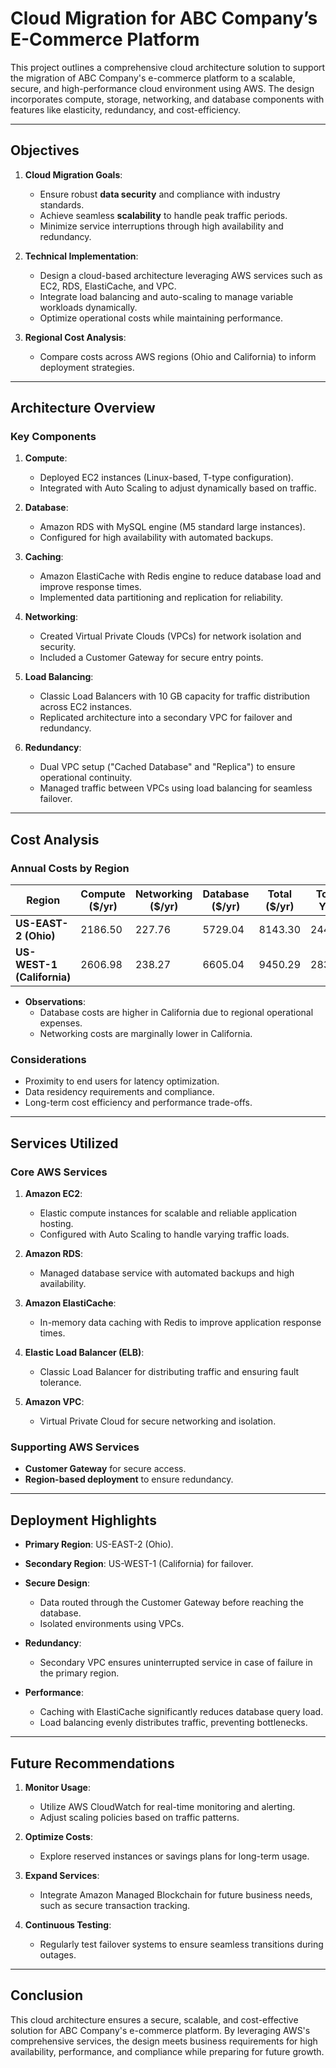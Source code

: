 # Cloud Migration for ABC Company’s E-Commerce Platform

This project outlines a comprehensive cloud architecture solution to support the migration of ABC Company's e-commerce platform to a scalable, secure, and high-performance cloud environment using AWS. The design incorporates compute, storage, networking, and database components with features like elasticity, redundancy, and cost-efficiency.

---

## Objectives

1. **Cloud Migration Goals**:
   - Ensure robust **data security** and compliance with industry standards.
   - Achieve seamless **scalability** to handle peak traffic periods.
   - Minimize service interruptions through high availability and redundancy.

2. **Technical Implementation**:
   - Design a cloud-based architecture leveraging AWS services such as EC2, RDS, ElastiCache, and VPC.
   - Integrate load balancing and auto-scaling to manage variable workloads dynamically.
   - Optimize operational costs while maintaining performance.

3. **Regional Cost Analysis**:
   - Compare costs across AWS regions (Ohio and California) to inform deployment strategies.

---

## Architecture Overview

### Key Components

1. **Compute**:
   - Deployed EC2 instances (Linux-based, T-type configuration).
   - Integrated with Auto Scaling to adjust dynamically based on traffic.

2. **Database**:
   - Amazon RDS with MySQL engine (M5 standard large instances).
   - Configured for high availability with automated backups.

3. **Caching**:
   - Amazon ElastiCache with Redis engine to reduce database load and improve response times.
   - Implemented data partitioning and replication for reliability.

4. **Networking**:
   - Created Virtual Private Clouds (VPCs) for network isolation and security.
   - Included a Customer Gateway for secure entry points.

5. **Load Balancing**:
   - Classic Load Balancers with 10 GB capacity for traffic distribution across EC2 instances.
   - Replicated architecture into a secondary VPC for failover and redundancy.

6. **Redundancy**:
   - Dual VPC setup ("Cached Database" and "Replica") to ensure operational continuity.
   - Managed traffic between VPCs using load balancing for seamless failover.

---

## Cost Analysis

### Annual Costs by Region

| Region       | Compute ($/yr) | Networking ($/yr) | Database ($/yr) | Total ($/yr) | Total (3 Years) |
|--------------|----------------|--------------------|-----------------|--------------|-----------------|
| **US-EAST-2 (Ohio)**       | 2186.50        | 227.76             | 5729.04        | 8143.30         | 24429.90        |
| **US-WEST-1 (California)** | 2606.98        | 238.27             | 6605.04        | 9450.29         | 28350.87        |

- **Observations**:
  - Database costs are higher in California due to regional operational expenses.
  - Networking costs are marginally lower in California.

### Considerations
- Proximity to end users for latency optimization.
- Data residency requirements and compliance.
- Long-term cost efficiency and performance trade-offs.

---

## Services Utilized

### Core AWS Services
1. **Amazon EC2**:
   - Elastic compute instances for scalable and reliable application hosting.
   - Configured with Auto Scaling to handle varying traffic loads.

2. **Amazon RDS**:
   - Managed database service with automated backups and high availability.

3. **Amazon ElastiCache**:
   - In-memory data caching with Redis to improve application response times.

4. **Elastic Load Balancer (ELB)**:
   - Classic Load Balancer for distributing traffic and ensuring fault tolerance.

5. **Amazon VPC**:
   - Virtual Private Cloud for secure networking and isolation.

### Supporting AWS Services
- **Customer Gateway** for secure access.
- **Region-based deployment** to ensure redundancy.

---

## Deployment Highlights

- **Primary Region**: US-EAST-2 (Ohio).
- **Secondary Region**: US-WEST-1 (California) for failover.
- **Secure Design**:
  - Data routed through the Customer Gateway before reaching the database.
  - Isolated environments using VPCs.

- **Redundancy**:
  - Secondary VPC ensures uninterrupted service in case of failure in the primary region.

- **Performance**:
  - Caching with ElastiCache significantly reduces database query load.
  - Load balancing evenly distributes traffic, preventing bottlenecks.

---

## Future Recommendations

1. **Monitor Usage**:
   - Utilize AWS CloudWatch for real-time monitoring and alerting.
   - Adjust scaling policies based on traffic patterns.

2. **Optimize Costs**:
   - Explore reserved instances or savings plans for long-term usage.

3. **Expand Services**:
   - Integrate Amazon Managed Blockchain for future business needs, such as secure transaction tracking.

4. **Continuous Testing**:
   - Regularly test failover systems to ensure seamless transitions during outages.

---

## Conclusion

This cloud architecture ensures a secure, scalable, and cost-effective solution for ABC Company's e-commerce platform. By leveraging AWS's comprehensive services, the design meets business requirements for high availability, performance, and compliance while preparing for future growth.
